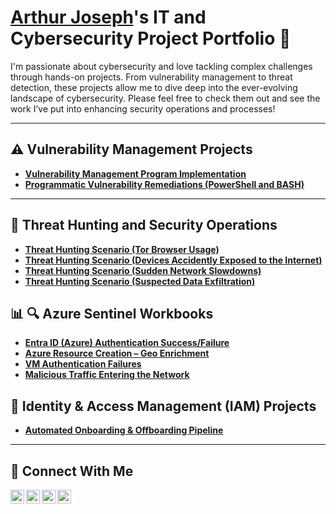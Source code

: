 # <a href="https://www.linkedin.com/in/arthur-joseph-744974380/">Arthur Joseph</a>'s IT and Cybersecurity Project Portfolio 🔐

I'm passionate about cybersecurity and love tackling complex challenges through hands-on projects. From vulnerability management to threat detection, these projects allow me to dive deep into the ever-evolving landscape of cybersecurity. Please feel free to check them out and see the work I’ve put into enhancing security operations and processes!

---

## ⚠️ Vulnerability Management Projects

- **[Vulnerability Management Program Implementation](https://github.com/joshcybertest/vulnerability-management-program)**
- **[Programmatic Vulnerability Remediations (PowerShell and BASH)](https://github.com/joshcybertest/programmatic-vulnerability-remediations)**

---

## 🚨 Threat Hunting and Security Operations

- **[Threat Hunting Scenario (Tor Browser Usage)](https://github.com/joshmadakor0/threat-hunting-scenario-tor)**
- **[Threat Hunting Scenario (Devices Accidently Exposed to the Internet)](threat-hunting/vm-internet-exposure.md)**
- **[Threat Hunting Scenario (Sudden Network Slowdowns)](threat-hunting/sudden-network-slowdowns.md)**
- **[Threat Hunting Scenario (Suspected Data Exfiltration)](threat-hunting/suspicious-archiving-powershell.md)**

## 📊 🔍 Azure Sentinel Workbooks

- **[Entra ID (Azure) Authentication Success/Failure](workbooks/entra-id-authentication.md)**
- **[Azure Resource Creation – Geo Enrichment](workbooks/azure-resource-creation.md)**
- **[VM Authentication Failures](workbooks/vm-authentication-failures.md)**
- **[Malicious Traffic Entering the Network](workbooks/malicious-traffic-entering-the-network.md)**

## 🔐 Identity & Access Management (IAM) Projects

- **[Automated Onboarding & Offboarding Pipeline](iam/adp-to-okta-automation.md)**


<hr/>

## 🤳 Connect With Me

[<img align="left" alt="___________ | YouTube" width="22px" src="https://cdn.jsdelivr.net/npm/simple-icons@v3/icons/youtube.svg" />][youtube]
[<img align="left" alt="___________ | Twitter" width="22px" src="https://cdn.jsdelivr.net/npm/simple-icons@v3/icons/twitter.svg" />][twitter]
[<img align="left" alt="___________ | LinkedIn" width="22px" src="https://cdn.jsdelivr.net/npm/simple-icons@v3/icons/linkedin.svg" />][linkedin]
[<img align="left" alt="___________ | Instagram" width="22px" src="https://cdn.jsdelivr.net/npm/simple-icons@v3/icons/instagram.svg" />][instagram]

[twitter]: https://twitter.com/___________
[youtube]: https://www.youtube.com/c/___________
[instagram]: https://www.instagram.com/___________
[linkedin]: https://linkedin.com/in/arthur-joseph-744974380

<!--
<img width="35" alt="image" src="https://github.com/user-attachments/assets/2f41c7cd-5ea8-4475-b451-a37161b6c3fb"> 
<img width="35" alt="image" src="https://github.com/user-attachments/assets/77649969-9910-4994-8b96-74a116cfb2a8">
-->
